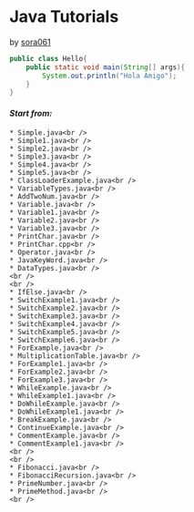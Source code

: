 # **Java Tutorials**
by
[sora061](http://github.com/sora061)

````java
public class Hello{
    public static void main(String[] args){
        System.out.println("Hola Amigo");
    }
}
````
#### *Start from:* 


    * Simple.java<br />
    * Simple1.java<br />
    * Simple2.java<br />
    * Simple3.java<br />
    * Simple4.java<br />
    * Simple5.java<br />
    * ClassLoaderExample.java<br />
    * VariableTypes.java<br />
    * AddTwoNum.java<br />
    * Variable.java<br />
    * Variable1.java<br />
    * Variable2.java<br />
    * Variable3.java<br />
    * PrintChar.java<br />
    * PrintChar.cpp<br />
    * Operator.java<br />
    * JavaKeyWord.java<br />
    * DataTypes.java<br />
    <br />
    <br />
    * IfElse.java<br />
    * SwitchExample1.java<br />
    * SwitchExample2.java<br />
    * SwitchExample3.java<br />
    * SwitchExample4.java<br />
    * SwitchExample5.java<br />
    * SwitchExample6.java<br />
    * ForExample.java<br />
    * MultiplicationTable.java<br />
    * ForExample1.java<br />
    * ForExample2.java<br />
    * ForExample3.java<br />
    * WhileExample.java<br />
    * WhileExample1.java<br />
    * DoWhileExample.java<br />
    * DoWhileExample1.java<br />
    * BreakExample.java<br />
    * ContinueExample.java<br />
    * CommentExample.java<br />
    * CommentExample1.java<br />
    <br />
    <br />
    * Fibonacci.java<br />
    * FibonacciRecursion.java<br />
    * PrimeNumber.java<br />
    * PrimeMethod.java<br />
    <br />
